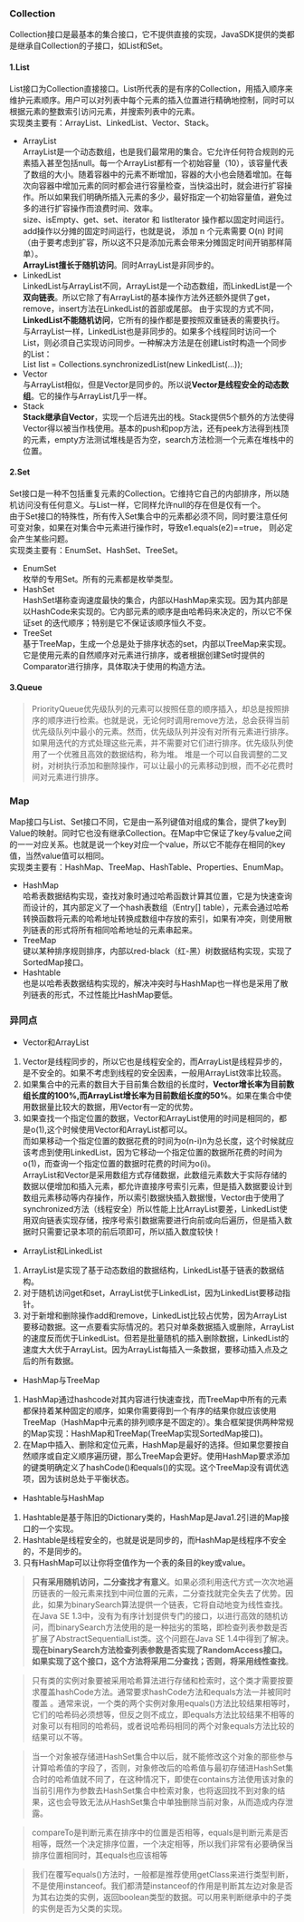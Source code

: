 ### Collection
Collection接口是最基本的集合接口，它不提供直接的实现，JavaSDK提供的类都是继承自Collection的子接口，如List和Set。
#### 1.List
List接口为Collection直接接口。List所代表的是有序的Collection，用插入顺序来维护元素顺序。用户可以对列表中每个元素的插入位置进行精确地控制，同时可以根据元素的整数索引访问元素，并搜索列表中的元素。  
实现类主要有：ArrayList、LinkedList、Vector、Stack。
- ArrayList  
ArrayList是一个动态数组，也是我们最常用的集合。它允许任何符合规则的元素插入甚至包括null。每一个ArrayList都有一个初始容量（10），该容量代表了数组的大小。随着容器中的元素不断增加，容器的大小也会随着增加。在每次向容器中增加元素的同时都会进行容量检查，当快溢出时，就会进行扩容操作。所以如果我们明确所插入元素的多少，最好指定一个初始容量值，避免过多的进行扩容操作而浪费时间、效率。  
size、isEmpty、get、set、iterator 和 listIterator 操作都以固定时间运行。add操作以分摊的固定时间运行，也就是说， 添加 n 个元素需要 O(n) 时间（由于要考虑到扩容，所以这不只是添加元素会带来分摊固定时间开销那样简单）。  
**ArrayList擅长于随机访问**。同时ArrayList是非同步的。
- LinkedList  
LinkedList与ArrayList不同，ArrayList是一个动态数组，而LinkedList是一个**双向链表**。所以它除了有ArrayList的基本操作方法外还额外提供了get，remove，insert方法在LinkedList的首部或尾部。
由于实现的方式不同，**LinkedList不能随机访问**，它所有的操作都是要按照双重链表的需要执行。   
与ArrayList一样，LinkedList也是非同步的。如果多个线程同时访问一个List，则必须自己实现访问同步。一种解决方法是在创建List时构造一个同步的List：  
List list = Collections.synchronizedList(new LinkedList(...));
- Vector   
与ArrayList相似，但是Vector是同步的。所以说**Vector是线程安全的动态数组**。它的操作与ArrayList几乎一样。
- Stack   
**Stack继承自Vector**，实现一个后进先出的栈。Stack提供5个额外的方法使得Vector得以被当作栈使用。基本的push和pop方法，还有peek方法得到栈顶的元素，empty方法测试堆栈是否为空，search方法检测一个元素在堆栈中的位置。
#### 2.Set
Set接口是一种不包括重复元素的Collection。它维持它自己的内部排序，所以随机访问没有任何意义。与List一样，它同样允许null的存在但是仅有一个。  
由于Set接口的特殊性，所有传入Set集合中的元素都必须不同，同时要注意任何可变对象，如果在对集合中元素进行操作时，导致e1.equals(e2)==true， 则必定会产生某些问题。  
实现类主要有：EnumSet、HashSet、TreeSet。
- EnumSet   
枚举的专用Set。所有的元素都是枚举类型。
- HashSet  
HashSet堪称查询速度最快的集合，内部以HashMap来实现。因为其内部是以HashCode来实现的。它内部元素的顺序是由哈希码来决定的，所以它不保证set 的迭代顺序；特别是它不保证该顺序恒久不变。
- TreeSet   
基于TreeMap，生成一个总是处于排序状态的set，内部以TreeMap来实现。它是使用元素的自然顺序对元素进行排序，或者根据创建Set时提供的Comparator进行排序，具体取决于使用的构造方法。
#### 3.Queue
> PriorityQueue优先级队列的元素可以按照任意的顺序插入，却总是按照排序的顺序进行检索。也就是说，无论何时调用remove方法，总会获得当前优先级队列中最小的元素。然而，优先级队列并没有对所有元素进行排序。如果用迭代的方式处理这些元素，并不需要对它们进行排序。优先级队列使用了一个优雅且高效的数据结构，称为堆。
堆是一个可以自我调整的二叉树，对树执行添加和删除操作，可以让最小的元素移动到根，而不必花费时间对元素进行排序。

### Map
Map接口与List、Set接口不同，它是由一系列键值对组成的集合，提供了key到Value的映射。同时它也没有继承Collection。在Map中它保证了key与value之间的一一对应关系。也就是说一个key对应一个value，所以它不能存在相同的key值，当然value值可以相同。  
实现类主要有：HashMap、TreeMap、HashTable、Properties、EnumMap。
- HashMap  
哈希表数据结构实现，查找对象时通过哈希函数计算其位置，它是为快速查询而设计的，其内部定义了一个hash表数组（Entry[] table），元素会通过哈希转换函数将元素的哈希地址转换成数组中存放的索引，如果有冲突，则使用散列链表的形式将所有相同哈希地址的元素串起来。
- TreeMap  
键以某种排序规则排序，内部以red-black（红-黑）树数据结构实现，实现了SortedMap接口。
- Hashtable  
 也是以哈希表数据结构实现的，解决冲突时与HashMap也一样也是采用了散列链表的形式，不过性能比HashMap要低。
 
### 异同点
- Vector和ArrayList
1. Vector是线程同步的，所以它也是线程安全的，而ArrayList是线程异步的，是不安全的。如果不考虑到线程的安全因素，一般用ArrayList效率比较高。
2. 如果集合中的元素的数目大于目前集合数组的长度时，**Vector增长率为目前数组长度的100%,而ArrayList增长率为目前数组长度的50%**。如果在集合中使用数据量比较大的数据，用Vector有一定的优势。
3. 如果查找一个指定位置的数据，Vector和ArrayList使用的时间是相同的，都是o(1),这个时候使用Vector和ArrayList都可以。  
而如果移动一个指定位置的数据花费的时间为o(n-i)n为总长度，这个时候就应该考虑到使用LinkedList，因为它移动一个指定位置的数据所花费的时间为o(1)，而查询一个指定位置的数据时花费的时间为o(i)。  
ArrayList和Vector是采用数组方式存储数据，此数组元素数大于实际存储的数据以便增加和插入元素，都允许直接序号索引元素，但是插入数据要设计到数组元素移动等内存操作，所以索引数据快插入数据慢，Vector由于使用了synchronized方法（线程安全）所以性能上比ArrayList要差，LinkedList使用双向链表实现存储，按序号索引数据需要进行向前或向后遍历，但是插入数据时只需要记录本项的前后项即可，所以插入数度较快！
- ArrayList和LinkedList 
1. ArrayList是实现了基于动态数组的数据结构，LinkedList基于链表的数据结构。
2. 对于随机访问get和set，ArrayList优于LinkedList，因为LinkedList要移动指针。
3. 对于新增和删除操作add和remove，LinkedList比较占优势，因为ArrayList要移动数据。这一点要看实际情况的。若只对单条数据插入或删除，ArrayList的速度反而优于LinkedList。但若是批量随机的插入删除数据，LinkedList的速度大大优于ArrayList。因为ArrayList每插入一条数据，要移动插入点及之后的所有数据。
- HashMap与TreeMap 
1. HashMap通过hashcode对其内容进行快速查找，而TreeMap中所有的元素都保持着某种固定的顺序，如果你需要得到一个有序的结果你就应该使用TreeMap（HashMap中元素的排列顺序是不固定的）。集合框架提供两种常规的Map实现：HashMap和TreeMap(TreeMap实现SortedMap接口)。 
2. 在Map中插入、删除和定位元素，HashMap是最好的选择。但如果您要按自然顺序或自定义顺序遍历键，那么TreeMap会更好。使用HashMap要求添加的键类明确定义了hashCode()和equals()的实现。这个TreeMap没有调优选项，因为该树总处于平衡状态。
- Hashtable与HashMap 
1. Hashtable是基于陈旧的Dictionary类的，HashMap是Java1.2引进的Map接口的一个实现。
2. Hashtable是线程安全的，也就是说是同步的，而HashMap是线程序不安全的，不是同步的。
3. 只有HashMap可以让你将空值作为一个表的条目的key或value。

> **只有采用随机访问，二分查找才有意义**。如果必须利用迭代方式一次次地遍历链表的一般元素来找到中间位置的元素，二分查找就完全失去了优势。因此，如果为binarySearch算法提供一个链表，它将自动地变为线性查找。在Java SE 1.3中，没有为有序计划提供专门的接口，以进行高效的随机访问，而binarySearch方法使用的是一种拙劣的策略，即检查列表参数是否扩展了AbstractSequentialList类。这个问题在Java SE 1.4中得到了解决。**现在binarySearch方法检查列表参数是否实现了RandomAccess接口。如果实现了这个接口，这个方法将采用二分查找；否则，将采用线性查找**。

> 只有类的实例对象要被采用哈希算法进行存储和检索时，这个类才需要按要求覆盖hashCode方法。通常要求hashCode方法和equals方法一并被同时覆盖 。通常来说，一个类的两个实例对象用equals()方法比较结果相等时，它们的哈希码必须想等，但反之则不成立，即equals方法比较结果不相等的对象可以有相同的哈希码，或者说哈希码相同的两个对象equals方法比较的结果可以不等。
	
> 当一个对象被存储进HashSet集合中以后，就不能修改这个对象的那些参与计算哈希值的字段了，否则，对象修改后的哈希值与最初存储进HashSet集合时的哈希值就不同了，在这种情况下，即使在contains方法使用该对象的当前引用作为参数去HashSet集合中检索对象，也将返回找不到对象的结果，这也会导致无法从HashSet集合中单独删除当前对象，从而造成内存泄露。
 
> compareTo是判断元素在排序中的位置是否相等，equals是判断元素是否相等，既然一个决定排序位置，一个决定相等，所以我们非常有必要确保当排序位置相同时，其equals也应该相等

> 我们在覆写equals()方法时，一般都是推荐使用getClass来进行类型判断，不是使用instanceof。我们都清楚instanceof的作用是判断其左边对象是否为其右边类的实例，返回boolean类型的数据。可以用来判断继承中的子类的实例是否为父类的实现。